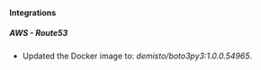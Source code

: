 #### Integrations
##### AWS - Route53
- Updated the Docker image to: *demisto/boto3py3:1.0.0.54965*.
